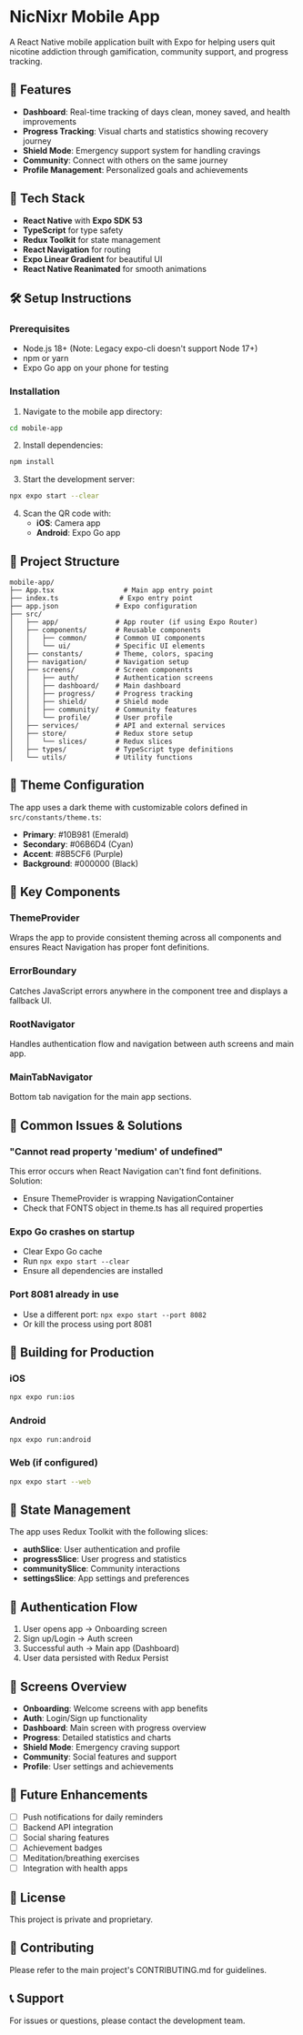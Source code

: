 # NicNixr Mobile App

A React Native mobile application built with Expo for helping users quit nicotine addiction through gamification, community support, and progress tracking.

## 🚀 Features

- **Dashboard**: Real-time tracking of days clean, money saved, and health improvements
- **Progress Tracking**: Visual charts and statistics showing recovery journey
- **Shield Mode**: Emergency support system for handling cravings
- **Community**: Connect with others on the same journey
- **Profile Management**: Personalized goals and achievements

## 📱 Tech Stack

- **React Native** with **Expo SDK 53**
- **TypeScript** for type safety
- **Redux Toolkit** for state management
- **React Navigation** for routing
- **Expo Linear Gradient** for beautiful UI
- **React Native Reanimated** for smooth animations

## 🛠️ Setup Instructions

### Prerequisites

- Node.js 18+ (Note: Legacy expo-cli doesn't support Node 17+)
- npm or yarn
- Expo Go app on your phone for testing

### Installation

1. Navigate to the mobile app directory:
```bash
cd mobile-app
```

2. Install dependencies:
```bash
npm install
```

3. Start the development server:
```bash
npx expo start --clear
```

4. Scan the QR code with:
   - **iOS**: Camera app
   - **Android**: Expo Go app

## 📁 Project Structure

```
mobile-app/
├── App.tsx                 # Main app entry point
├── index.ts               # Expo entry point
├── app.json              # Expo configuration
├── src/
│   ├── app/              # App router (if using Expo Router)
│   ├── components/       # Reusable components
│   │   ├── common/       # Common UI components
│   │   └── ui/           # Specific UI elements
│   ├── constants/        # Theme, colors, spacing
│   ├── navigation/       # Navigation setup
│   ├── screens/          # Screen components
│   │   ├── auth/         # Authentication screens
│   │   ├── dashboard/    # Main dashboard
│   │   ├── progress/     # Progress tracking
│   │   ├── shield/       # Shield mode
│   │   ├── community/    # Community features
│   │   └── profile/      # User profile
│   ├── services/         # API and external services
│   ├── store/            # Redux store setup
│   │   └── slices/       # Redux slices
│   ├── types/            # TypeScript type definitions
│   └── utils/            # Utility functions
```

## 🎨 Theme Configuration

The app uses a dark theme with customizable colors defined in `src/constants/theme.ts`:

- **Primary**: #10B981 (Emerald)
- **Secondary**: #06B6D4 (Cyan)
- **Accent**: #8B5CF6 (Purple)
- **Background**: #000000 (Black)

## 🔧 Key Components

### ThemeProvider
Wraps the app to provide consistent theming across all components and ensures React Navigation has proper font definitions.

### ErrorBoundary
Catches JavaScript errors anywhere in the component tree and displays a fallback UI.

### RootNavigator
Handles authentication flow and navigation between auth screens and main app.

### MainTabNavigator
Bottom tab navigation for the main app sections.

## 🐛 Common Issues & Solutions

### "Cannot read property 'medium' of undefined"
This error occurs when React Navigation can't find font definitions. Solution:
- Ensure ThemeProvider is wrapping NavigationContainer
- Check that FONTS object in theme.ts has all required properties

### Expo Go crashes on startup
- Clear Expo Go cache
- Run `npx expo start --clear`
- Ensure all dependencies are installed

### Port 8081 already in use
- Use a different port: `npx expo start --port 8082`
- Or kill the process using port 8081

## 🚀 Building for Production

### iOS
```bash
npx expo run:ios
```

### Android
```bash
npx expo run:android
```

### Web (if configured)
```bash
npx expo start --web
```

## 📝 State Management

The app uses Redux Toolkit with the following slices:

- **authSlice**: User authentication and profile
- **progressSlice**: User progress and statistics
- **communitySlice**: Community interactions
- **settingsSlice**: App settings and preferences

## 🔐 Authentication Flow

1. User opens app → Onboarding screen
2. Sign up/Login → Auth screen
3. Successful auth → Main app (Dashboard)
4. User data persisted with Redux Persist

## 📱 Screens Overview

- **Onboarding**: Welcome screens with app benefits
- **Auth**: Login/Sign up functionality
- **Dashboard**: Main screen with progress overview
- **Progress**: Detailed statistics and charts
- **Shield Mode**: Emergency craving support
- **Community**: Social features and support
- **Profile**: User settings and achievements

## 🎯 Future Enhancements

- [ ] Push notifications for daily reminders
- [ ] Backend API integration
- [ ] Social sharing features
- [ ] Achievement badges
- [ ] Meditation/breathing exercises
- [ ] Integration with health apps

## 📄 License

This project is private and proprietary.

## 🤝 Contributing

Please refer to the main project's CONTRIBUTING.md for guidelines.

## 📞 Support

For issues or questions, please contact the development team. 